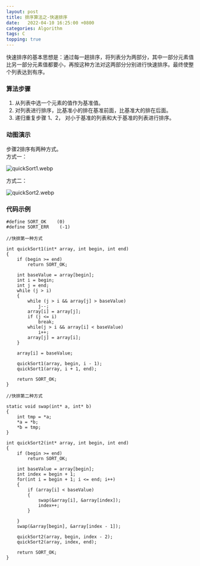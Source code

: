 ```yaml
---
layout: post
title: 排序算法之-快速排序 
date:   2022-04-10 16:25:00 +0800
categories: Algorithm
tags: C
topping: true
---
```


快速排序的基本思想是：通过每一趟排序，将列表分为两部分，其中一部分元素值比另一部分元素值都要小，再按这种方法对这两部分分别进行快速排序。最终使整个列表达到有序。  

### 算法步骤

1. 从列表中选一个元素的值作为基准值。  
2. 对列表进行排序，比基准小的排在基准前面，比基准大的排在后面。  
3. 递归重复步骤 1、2， 对小于基准的列表和大于基准的列表进行排序。  

### 动图演示

步骤2排序有两种方式。  
方式一：  

![quickSort1.webp]({{site.baseurl}}/styles/images/algorithm/quickSort1.webp)  

方式二：  

![quickSort2.webp]({{site.baseurl}}/styles/images/algorithm/quickSort2.webp)  

### 代码示例

```
#define SORT_OK    (0)
#define SORT_ERR    (-1)

//快排第一种方式

int quickSort1(int* array, int begin, int end)
{
    if (begin >= end)
        return SORT_OK;

    int baseValue = array[begin];
    int i = begin;
    int j = end;
    while (j > i)
    {
        while (j > i && array[j] > baseValue)
            j--;
        array[i] = array[j];
        if (j <= i)
            break;
        while(j > i && array[i] < baseValue)
            i++;
        array[j] = array[i];
    }

    array[i] = baseValue;

    quickSort1(array, begin, i - 1);
    quickSort1(array, i + 1, end);

    return SORT_OK;
}

//快排第二种方式

static void swap(int* a, int* b)
{
    int tmp = *a;
    *a = *b;
    *b = tmp;
}

int quickSort2(int* array, int begin, int end)
{
    if (begin >= end)
        return SORT_OK;

    int baseValue = array[begin];
    int index = begin + 1;
    for(int i = begin + 1; i <= end; i++)
    {
        if (array[i] < baseValue)
        {
            swap(&array[i], &array[index]);
            index++;
        }

    }
    swap(&array[begin], &array[index - 1]);

    quickSort2(array, begin, index - 2);
    quickSort2(array, index, end);

    return SORT_OK;
}

```
